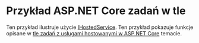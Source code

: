 # <a name="aspnet-core-background-tasks-sample"></a>Przykład ASP.NET Core zadań w tle

Ten przykład ilustruje użycie [IHostedService](https://docs.microsoft.com/dotnet/api/microsoft.extensions.hosting.ihostedservice). Ten przykład pokazuje funkcje opisane w [tle zadań z usługami hostowanymi w ASP.NET Core](https://docs.microsoft.com/aspnet/core/fundamentals/host/hosted-services) temacie.
